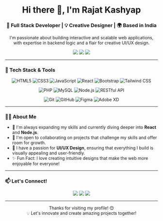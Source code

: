 <h1 align="center">Hi there 👋, I'm Rajat Kashyap</h1>
<h3 align="center">🚀 Full Stack Developer | 💡 Creative Designer | 🌍 Based in India</h3>

<p align="center">
  I'm passionate about building interactive and scalable web applications, with expertise in backend logic and a flair for creative UI/UX design.
</p>

<div align="center">
  <a href="mailto:rajatkashyap099@gmail.com"><img src="https://img.shields.io/badge/Email-me-red?style=flat-square&logo=gmail&logoColor=white"></a>
  <a href="https://www.linkedin.com/in/rajatkashyap099" target="_blank"><img src="https://img.shields.io/badge/LinkedIn-connect-blue?style=flat-square&logo=linkedin"></a>
  <a href="https://github.com/Rjtksp" target="_blank"><img src="https://img.shields.io/badge/GitHub-follow-black?style=flat-square&logo=github"></a>
</div>

---

### 💼 Tech Stack & Tools

<p align="center">
  <!-- Frontend Technologies -->
  <img src="https://img.shields.io/badge/HTML5-%23E34F26.svg?&style=for-the-badge&logo=html5&logoColor=white" alt="HTML5"/>
  <img src="https://img.shields.io/badge/CSS3-%231572B6.svg?&style=for-the-badge&logo=css3&logoColor=white" alt="CSS3"/>
  <img src="https://img.shields.io/badge/JavaScript-%23F7DF1E.svg?&style=for-the-badge&logo=javascript&logoColor=black" alt="JavaScript"/>
  <img src="https://img.shields.io/badge/React-%2361DAFB.svg?&style=for-the-badge&logo=react&logoColor=black" alt="React"/>
  <img src="https://img.shields.io/badge/Bootstrap-%237952B3.svg?&style=for-the-badge&logo=bootstrap&logoColor=white" alt="Bootstrap"/>
  <img src="https://img.shields.io/badge/Tailwind_CSS-%2338B2AC.svg?&style=for-the-badge&logo=tailwind-css&logoColor=white" alt="Tailwind CSS"/>
</p>

<p align="center">
  <!-- Backend Technologies -->
  <img src="https://img.shields.io/badge/PHP-%23777BB4.svg?&style=for-the-badge&logo=php&logoColor=white" alt="PHP"/>
  <img src="https://img.shields.io/badge/MySQL-%234479A1.svg?&style=for-the-badge&logo=mysql&logoColor=white" alt="MySQL"/>
  <img src="https://img.shields.io/badge/Node.js-%23339933.svg?&style=for-the-badge&logo=node.js&logoColor=white" alt="Node.js"/>
  <img src="https://img.shields.io/badge/REST_API-%2302569B.svg?&style=for-the-badge&logo=api&logoColor=white" alt="RESTful API"/>
</p>

<p align="center">
  <!-- Tools and Platforms -->
  <img src="https://img.shields.io/badge/Git-%23F05032.svg?&style=for-the-badge&logo=git&logoColor=white" alt="Git"/>
  <img src="https://img.shields.io/badge/GitHub-%23181717.svg?&style=for-the-badge&logo=github&logoColor=white" alt="GitHub"/>
  <img src="https://img.shields.io/badge/Figma-%23F24E1E.svg?&style=for-the-badge&logo=figma&logoColor=white" alt="Figma"/>
  <img src="https://img.shields.io/badge/Adobe_XD-%23FF61F6.svg?&style=for-the-badge&logo=adobe-xd&logoColor=white" alt="Adobe XD"/>
</p>

---

### 🧑‍💻 About Me
- 🌱 I'm always expanding my skills and currently diving deeper into **React** and **Node.js**.
- 🤝 I'm open to collaborating on projects that challenge my skills and offer room for growth.
- 🎨 I have a passion for **UI/UX Design**, ensuring that everything I build is visually appealing and user-friendly.
- ✨ Fun Fact: I love creating intuitive designs that make the web more enjoyable for everyone!

---

### 📫 Let's Connect!
<div align="center">
  <a href="mailto:rajatkashyap099@gmail.com"><img src="https://img.shields.io/badge/Email-me-red?style=for-the-badge&logo=gmail&logoColor=white"></a>
  <a href="https://www.linkedin.com/in/rajatkashyap099" target="_blank"><img src="https://img.shields.io/badge/LinkedIn-connect-blue?style=for-the-badge&logo=linkedin"></a>
  <a href="https://github.com/Rjtksp" target="_blank"><img src="https://img.shields.io/badge/GitHub-follow-black?style=for-the-badge&logo=github"></a>
</div>

---

<p align="center">
  Thanks for visiting my profile! 😊<br>
  💡 Let's innovate and create amazing projects together!
</p>
